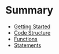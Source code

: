 # Summary

- [Getting Started](./getting_started.md)
- [Code Structure](./code_structure.md)
- [Functions](./code_structure.md)
- [Statements](./statements.md)
